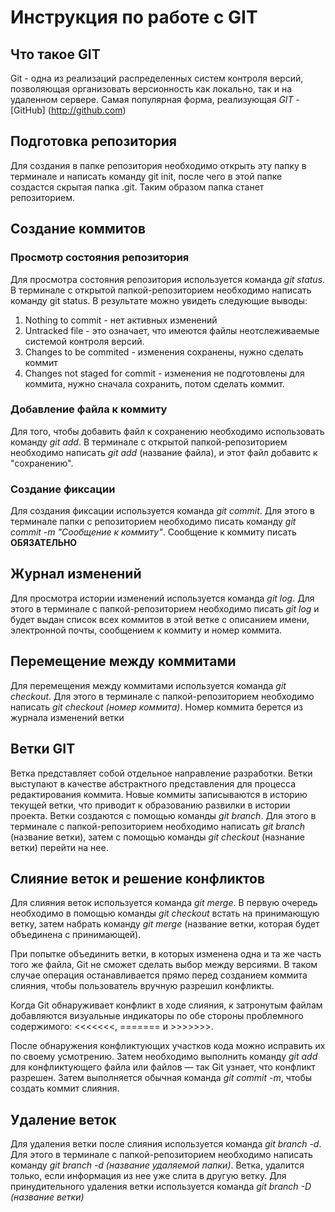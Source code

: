 # Инструкция по работе с GIT

## Что такое GIT

Git - одна из реализаций распределенных систем контроля версий, позволяющая организовать версионность как локально, так и на удаленном сервере. Самая популярная форма, реализующая *GIT* -[GitHub] (http://github.com)

## Подготовка репозитория

Для создания в папке репозитория необходимо открыть эту папку в терминале и написать команду git init, после чего в этой папке создастся скрытая папка .git. Таким образом папка станет репозиторием.

## Создание коммитов
### Просмотр состояния репозитория

Для просмотра состояния репозитория используется команда *git status*. В терминале с открытой папкой-репозиторием необходимо написать команду git status. В результате можно увидеть следующие выводы:
1. Nothing to commit - нет активных изменений
2. Untracked file - это означает, что имеются файлы неотслеживаемые системой контроля версий.
3. Changes to be commited - изменения сохранены, нужно сделать коммит
4. Changes not staged for commit - изменения не подготовлены для коммита, нужно сначала сохранить, потом сделать коммит.

### Добавление файла к коммиту

Для того, чтобы добавить файл к сохранению необходимо использовать команду *git add*. В терминале с открытой папкой-репозиторием необходимо написать *git add* (название файла), и этот файл добавитс к "сохранению".

### Создание фиксации

Для создания фиксации используется команда *git commit*. Для этого в терминале папки с репозиторием необходимо писать команду *git commit -m "Сообщение к коммиту"*. Сообщение к коммиту писать **ОБЯЗАТЕЛЬНО**

## Журнал изменений

Для просмотра истории изменений используется команда *git log*. Для этого в терминале с папкой-репозиторием необходимо писать *git log* и будет выдан список всех коммитов в этой ветке с описанием имени, электронной почты, сообщением к коммиту и номер коммита.
## Перемещение между коммитами

Для перемещения между коммитами используется команда *git checkout*. Для этого в терминале с папкой-репозиторием необходимо написать *git checkout (номер коммита)*. Номер коммита берется из журнала изменений ветки

## Ветки GIT

Ветка представляет собой отдельное направление разработки. Ветки выступают в качестве абстрактного представления для процесса редактирования коммита. Новые коммиты записываются в историю текущей ветки, что приводит к образованию развилки в истории проекта.
Ветки создаются с помощью команды *git branch*. Для этого в терминале с папкой-репозиторием необходимо написать *git branch* (название ветки), затем с помощью команды *git checkout* (назнание ветки) перейти на нее. 
## Слияние веток и решение конфликтов

Для слияния веток используется команда *git merge*. В первую очередь необходимо в помощью команды *git checkout* встать на принимающую ветку, затем набрать команду *git merge* (название ветки, которая будет объединена с принимающей).

При попытке объединить ветки, в которых изменена одна и та же часть того же файла, Git не сможет сделать выбор между версиями. В таком случае операция останавливается прямо перед созданием коммита слияния, чтобы пользователь вручную разрешил конфликты.

Когда Git обнаруживает конфликт в ходе слияния, к затронутым файлам добавляются визуальные индикаторы по обе стороны проблемного содержимого: <<<<<<<, ======= и >>>>>>>.

После обнаружения конфликтующих участков кода можно исправить их по своему усмотрению. Затем необходимо выполнить команду *git add* для конфликтующего файла или файлов — так Git узнает, что конфликт разрешен. Затем выполняется обычная команда *git commit -m*, чтобы создать коммит слияния.
## Удаление веток

Для удаления ветки после слияния используется команда *git branch -d*. Для этого в терминале с папкой-репозиторием необходимо написать команду *git branch -d (название удаляемой папки)*. Ветка, удалится только, если информация из нее уже слита в другую ветку. Для принудительного удаления ветки используется команда *git branch -D (название ветки)*
